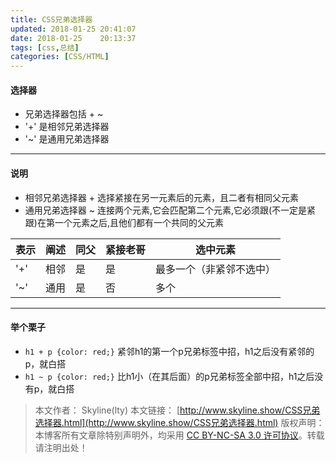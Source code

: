 ```yaml
---
title: CSS兄弟选择器
updated: 2018-01-25	20:41:07
date: 2018-01-25	20:13:37
tags: [css,总结]
categories: [CSS/HTML]
---
```

#### 选择器
* 兄弟选择器包括 + ~
* '+' 是相邻兄弟选择器
* '~' 是通用兄弟选择器

*****

#### 说明
* 相邻兄弟选择器 + 选择紧接在另一元素后的元素，且二者有相同父元素
* 通用兄弟选择器 ~ 连接两个元素,它会匹配第二个元素,它必须跟(不一定是紧跟)在第一个元素之后,且他们都有一个共同的父元素 

表示|阐述|同父|紧接老哥|选中元素
----|----|----|--------|-------
'+'   |相邻|是|是|最多一个（非紧邻不选中）
'~' |通用|是|否|多个

*****

#### 举个栗子
* `h1 + p {color: red;}`
紧邻h1的第一个p兄弟标签中招，h1之后没有紧邻的p，就白搭
* `h1 ~ p {color: red;}`
比h1小（在其后面）的p兄弟标签全部中招，h1之后没有p，就白搭

> 本文作者： Skyline(lty)
本文链接： [http://www.skyline.show/CSS兄弟选择器.html](http://www.skyline.show/CSS兄弟选择器.html)
版权声明： 本博客所有文章除特别声明外，均采用 [CC BY-NC-SA 3.0 许可协议](https://creativecommons.org/licenses/by-nc-sa/3.0/)。转载请注明出处！
